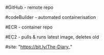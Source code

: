 #GitHub - remote repo

#codeBuilder - automated containerisation

#ECR - container repo

#EC2 - pulls & runs latest image, deletes old 

#site: "https://bit.ly/The-Diary_"
